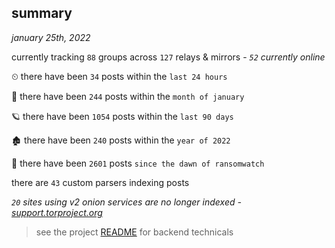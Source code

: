 
## summary
_january 25th, 2022_

currently tracking `88` groups across `127` relays & mirrors - _`52` currently online_

⏲ there have been `34` posts within the `last 24 hours`

🦈 there have been `244` posts within the `month of january`

🪐 there have been `1054` posts within the `last 90 days`

🏚 there have been `240` posts within the `year of 2022`

🦕 there have been `2601` posts `since the dawn of ransomwatch`

there are `43` custom parsers indexing posts

_`20` sites using v2 onion services are no longer indexed - [support.torproject.org](https://support.torproject.org/onionservices/v2-deprecation/)_

> see the project [README](https://github.com/thetanz/ransomwatch#ransomwatch--) for backend technicals

